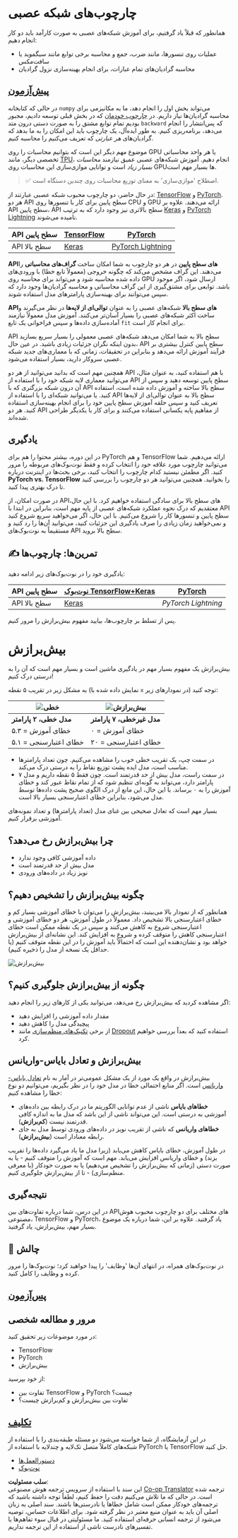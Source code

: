 <!--
CO_OP_TRANSLATOR_METADATA:
{
  "original_hash": "2b544f20b796402507fb05a0df893323",
  "translation_date": "2025-08-24T10:41:06+00:00",
  "source_file": "lessons/3-NeuralNetworks/05-Frameworks/README.md",
  "language_code": "fa"
}
-->
# چارچوب‌های شبکه عصبی

همانطور که قبلاً یاد گرفتیم، برای آموزش شبکه‌های عصبی به صورت کارآمد باید دو کار انجام دهیم:

* عملیات روی تنسورها، مانند ضرب، جمع و محاسبه برخی توابع مانند سیگموید یا سافت‌مکس
* محاسبه گرادیان‌های تمام عبارات، برای انجام بهینه‌سازی نزول گرادیان

## [پیش‌آزمون](https://red-field-0a6ddfd03.1.azurestaticapps.net/quiz/105)

در حالی که کتابخانه `numpy` می‌تواند بخش اول را انجام دهد، ما به مکانیزمی برای محاسبه گرادیان‌ها نیاز داریم. در [چارچوب خودمان](../../../../../lessons/3-NeuralNetworks/04-OwnFramework/OwnFramework.ipynb) که در بخش قبلی توسعه دادیم، مجبور بودیم تمام توابع مشتق را به صورت دستی درون متد `backward` که پس‌انتشار را انجام می‌دهد، برنامه‌ریزی کنیم. به طور ایده‌آل، یک چارچوب باید این امکان را به ما بدهد که گرادیان‌های *هر عبارتی* که تعریف می‌کنیم را محاسبه کنیم.

موضوع مهم دیگر این است که بتوانیم محاسبات را روی GPU یا هر واحد محاسباتی تخصصی دیگر، مانند [TPU](https://en.wikipedia.org/wiki/Tensor_Processing_Unit)، انجام دهیم. آموزش شبکه‌های عصبی عمیق نیازمند *محاسبات بسیار زیاد* است و توانایی موازی‌سازی این محاسبات روی GPU‌ها بسیار مهم است.

> ✅ اصطلاح 'موازی‌سازی' به معنای توزیع محاسبات روی چندین دستگاه است.

در حال حاضر، دو چارچوب محبوب شبکه عصبی عبارتند از: [TensorFlow](http://TensorFlow.org) و [PyTorch](https://pytorch.org/). هر دو API سطح پایین برای کار با تنسورها روی CPU و GPU ارائه می‌دهند. علاوه بر API سطح پایین، API سطح بالاتری نیز وجود دارد که به ترتیب [Keras](https://keras.io/) و [PyTorch Lightning](https://pytorchlightning.ai/) نامیده می‌شوند.

API سطح پایین | [TensorFlow](http://TensorFlow.org) | [PyTorch](https://pytorch.org/)
--------------|-------------------------------------|--------------------------------
API سطح بالا | [Keras](https://keras.io/) | [PyTorch Lightning](https://pytorchlightning.ai/)

**API‌های سطح پایین** در هر دو چارچوب به شما امکان ساخت **گراف‌های محاسباتی** را می‌دهند. این گراف مشخص می‌کند که چگونه خروجی (معمولاً تابع خطا) با ورودی‌های داده شده محاسبه شود و می‌تواند برای محاسبه روی GPU ارسال شود، اگر موجود باشد. توابعی برای مشتق‌گیری از این گراف محاسباتی و محاسبه گرادیان‌ها وجود دارد که سپس می‌توانند برای بهینه‌سازی پارامترهای مدل استفاده شوند.

**API‌های سطح بالا** شبکه‌های عصبی را به عنوان **توالی‌ای از لایه‌ها** در نظر می‌گیرند و ساخت اکثر شبکه‌های عصبی را بسیار آسان‌تر می‌کنند. آموزش مدل معمولاً نیازمند آماده‌سازی داده‌ها و سپس فراخوانی یک تابع `fit` برای انجام کار است.

API سطح بالا به شما امکان می‌دهد شبکه‌های عصبی معمولی را بسیار سریع بسازید بدون اینکه نگران جزئیات زیادی باشید. در عین حال، API سطح پایین کنترل بیشتری بر فرآیند آموزش ارائه می‌دهد و بنابراین در تحقیقات، زمانی که با معماری‌های جدید شبکه عصبی سروکار دارید، بسیار استفاده می‌شود.

همچنین مهم است که بدانید می‌توانید از هر دو API با هم استفاده کنید، به عنوان مثال، می‌توانید معماری لایه شبکه خود را با استفاده از API سطح پایین توسعه دهید و سپس از آن درون شبکه بزرگتری که با API سطح بالا ساخته و آموزش داده شده است، استفاده کنید. یا می‌توانید شبکه‌ای را با استفاده از API سطح بالا به عنوان توالی‌ای از لایه‌ها تعریف کنید و سپس حلقه آموزش سطح پایین خود را برای انجام بهینه‌سازی استفاده کنید. هر دو API از مفاهیم پایه یکسانی استفاده می‌کنند و برای کار با یکدیگر طراحی شده‌اند.

## یادگیری

در این دوره، بیشتر محتوا را هم برای PyTorch و هم TensorFlow ارائه می‌دهیم. شما می‌توانید چارچوب مورد علاقه خود را انتخاب کرده و فقط نوت‌بوک‌های مربوطه را مرور کنید. اگر مطمئن نیستید کدام چارچوب را انتخاب کنید، برخی بحث‌ها در اینترنت درباره **PyTorch vs. TensorFlow** را بخوانید. همچنین می‌توانید هر دو چارچوب را بررسی کنید تا درک بهتری پیدا کنید.

در صورت امکان، از API‌های سطح بالا برای سادگی استفاده خواهیم کرد. با این حال، معتقدیم که درک نحوه عملکرد شبکه‌های عصبی از پایه مهم است، بنابراین در ابتدا با API سطح پایین و تنسورها کار را شروع می‌کنیم. با این حال، اگر می‌خواهید سریع شروع کنید و نمی‌خواهید زمان زیادی را صرف یادگیری این جزئیات کنید، می‌توانید آن‌ها را رد کنید و مستقیماً به نوت‌بوک‌های API سطح بالا بروید.

## ✍️ تمرین‌ها: چارچوب‌ها

یادگیری خود را در نوت‌بوک‌های زیر ادامه دهید:

API سطح پایین | [نوت‌بوک TensorFlow+Keras](../../../../../lessons/3-NeuralNetworks/05-Frameworks/IntroKerasTF.ipynb) | [PyTorch](../../../../../lessons/3-NeuralNetworks/05-Frameworks/IntroPyTorch.ipynb)
--------------|-------------------------------------|--------------------------------
API سطح بالا | [Keras](../../../../../lessons/3-NeuralNetworks/05-Frameworks/IntroKeras.ipynb) | *PyTorch Lightning*

پس از تسلط بر چارچوب‌ها، بیایید مفهوم بیش‌برازش را مرور کنیم.

# بیش‌برازش

بیش‌برازش یک مفهوم بسیار مهم در یادگیری ماشین است و بسیار مهم است که آن را به درستی درک کنیم!

به مشکل زیر در تقریب ۵ نقطه (نمایش داده شده با `x` در نمودارهای زیر) توجه کنید:

![خطی](../../../../../lessons/3-NeuralNetworks/images/overfit1.jpg) | ![بیش‌برازش](../../../../../lessons/3-NeuralNetworks/images/overfit2.jpg)
-------------------------|--------------------------
**مدل خطی، ۲ پارامتر** | **مدل غیرخطی، ۷ پارامتر**
خطای آموزش = ۵.۳ | خطای آموزش = ۰
خطای اعتبارسنجی = ۵.۱ | خطای اعتبارسنجی = ۲۰

* در سمت چپ، یک تقریب خطی خوب را مشاهده می‌کنیم. چون تعداد پارامترها مناسب است، مدل ایده پشت توزیع نقاط را به درستی درک می‌کند.
* در سمت راست، مدل بیش از حد قدرتمند است. چون فقط ۵ نقطه داریم و مدل ۷ پارامتر دارد، می‌تواند به گونه‌ای تنظیم شود که از تمام نقاط عبور کند و خطای آموزش را به ۰ برساند. با این حال، این مانع از درک الگوی صحیح پشت داده‌ها توسط مدل می‌شود، بنابراین خطای اعتبارسنجی بسیار بالا است.

بسیار مهم است که تعادل صحیحی بین غنای مدل (تعداد پارامترها) و تعداد نمونه‌های آموزشی برقرار کنیم.

## چرا بیش‌برازش رخ می‌دهد؟

  * داده آموزشی کافی وجود ندارد
  * مدل بیش از حد قدرتمند است
  * نویز زیاد در داده‌های ورودی

## چگونه بیش‌برازش را تشخیص دهیم؟

همانطور که از نمودار بالا می‌بینید، بیش‌برازش را می‌توان با خطای آموزشی بسیار کم و خطای اعتبارسنجی بالا تشخیص داد. معمولاً در طول آموزش، هر دو خطای آموزشی و اعتبارسنجی شروع به کاهش می‌کنند و سپس در یک نقطه ممکن است خطای اعتبارسنجی کاهش را متوقف کرده و شروع به افزایش کند. این نشانه‌ای از بیش‌برازش خواهد بود و نشان‌دهنده این است که احتمالاً باید آموزش را در این نقطه متوقف کنیم (یا حداقل یک نسخه از مدل را ذخیره کنیم).

![بیش‌برازش](../../../../../lessons/3-NeuralNetworks/images/Overfitting.png)

## چگونه از بیش‌برازش جلوگیری کنیم؟

اگر مشاهده کردید که بیش‌برازش رخ می‌دهد، می‌توانید یکی از کارهای زیر را انجام دهید:

 * مقدار داده آموزشی را افزایش دهید
 * پیچیدگی مدل را کاهش دهید
 * از برخی [تکنیک‌های منظم‌سازی](../../4-ComputerVision/08-TransferLearning/TrainingTricks.md) مانند [Dropout](../../4-ComputerVision/08-TransferLearning/TrainingTricks.md#Dropout) استفاده کنید که بعداً بررسی خواهیم کرد.

## بیش‌برازش و تعادل بایاس-واریانس

بیش‌برازش در واقع یک مورد از یک مشکل عمومی‌تر در آمار به نام [تعادل بایاس-واریانس](https://en.wikipedia.org/wiki/Bias%E2%80%93variance_tradeoff) است. اگر منابع احتمالی خطا در مدل خود را در نظر بگیریم، می‌توانیم دو نوع خطا را مشاهده کنیم:

* **خطاهای بایاس** ناشی از عدم توانایی الگوریتم ما در درک رابطه بین داده‌های آموزشی به درستی است. این می‌تواند ناشی از این باشد که مدل ما به اندازه کافی قدرتمند نیست (**کم‌برازش**).
* **خطاهای واریانس** که ناشی از تقریب نویز در داده‌های ورودی توسط مدل به جای رابطه معنادار است (**بیش‌برازش**).

در طول آموزش، خطای بایاس کاهش می‌یابد (زیرا مدل ما یاد می‌گیرد داده‌ها را تقریب بزند) و خطای واریانس افزایش می‌یابد. مهم است که آموزش را متوقف کنیم - یا به صورت دستی (زمانی که بیش‌برازش را تشخیص می‌دهیم) یا به صورت خودکار (با معرفی منظم‌سازی) - تا از بیش‌برازش جلوگیری کنیم.

## نتیجه‌گیری

در این درس، شما درباره تفاوت‌های بین API‌های مختلف برای دو چارچوب محبوب هوش مصنوعی، TensorFlow و PyTorch، یاد گرفتید. علاوه بر این، شما درباره یک موضوع بسیار مهم، بیش‌برازش، یاد گرفتید.

## 🚀 چالش

در نوت‌بوک‌های همراه، در انتهای آن‌ها 'وظایف' را پیدا خواهید کرد؛ نوت‌بوک‌ها را مرور کرده و وظایف را کامل کنید.

## [پس‌آزمون](https://red-field-0a6ddfd03.1.azurestaticapps.net/quiz/205)

## مرور و مطالعه شخصی

در مورد موضوعات زیر تحقیق کنید:

- TensorFlow
- PyTorch
- بیش‌برازش

از خود بپرسید:

- تفاوت بین TensorFlow و PyTorch چیست؟
- تفاوت بین بیش‌برازش و کم‌برازش چیست؟

## [تکلیف](lab/README.md)

در این آزمایشگاه، از شما خواسته می‌شود دو مسئله طبقه‌بندی را با استفاده از شبکه‌های کاملاً متصل تک‌لایه و چندلایه با استفاده از PyTorch یا TensorFlow حل کنید.

* [دستورالعمل‌ها](lab/README.md)
* [نوت‌بوک](../../../../../lessons/3-NeuralNetworks/05-Frameworks/lab/LabFrameworks.ipynb)

**سلب مسئولیت**:  
این سند با استفاده از سرویس ترجمه هوش مصنوعی [Co-op Translator](https://github.com/Azure/co-op-translator) ترجمه شده است. در حالی که ما تلاش می‌کنیم دقت را حفظ کنیم، لطفاً توجه داشته باشید که ترجمه‌های خودکار ممکن است شامل خطاها یا نادرستی‌ها باشند. سند اصلی به زبان اصلی آن باید به عنوان منبع معتبر در نظر گرفته شود. برای اطلاعات حساس، توصیه می‌شود از ترجمه انسانی حرفه‌ای استفاده کنید. ما مسئولیتی در قبال سوء تفاهم‌ها یا تفسیرهای نادرست ناشی از استفاده از این ترجمه نداریم.